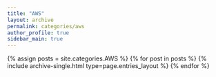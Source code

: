```yaml
---
title: "AWS"
layout: archive
permalink: categories/aws
author_profile: true
sidebar_main: true
---
```


{% assign posts = site.categories.AWS %}
{% for post in posts %} {% include archive-single.html type=page.entries_layout %} {% endfor %}